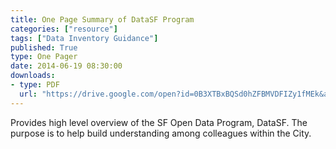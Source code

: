 ```yaml
---
title: One Page Summary of DataSF Program
categories: ["resource"]
tags: ["Data Inventory Guidance"]
published: True
type: One Pager
date: 2014-06-19 08:30:00
downloads:
- type: PDF
  url: "https://drive.google.com/open?id=0B3XTBxBQSd0hZFBMVDFIZy1fMEk&authuser=0"
---
```

Provides high level overview of the SF Open Data Program, DataSF. The purpose is to help build understanding among colleagues within the City.
